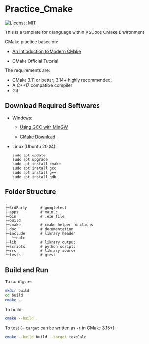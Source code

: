 # Practice_Cmake

[![License: MIT](https://img.shields.io/badge/License-MIT-yellow.svg)](https://opensource.org/licenses/MIT)

This is a template for c language within VSCode CMake Environment

CMake practice based on:

- [An Introduction to Modern CMake](https://cliutils.gitlab.io/modern-cmake/)

- [CMake Official Tutorial](https://cmake.org/cmake/help/v3.25/guide/tutorial/index.html)

The requirements are:

- CMake 3.11 or better; 3.14+ highly recommended.
- A C++17 compatible compiler
- Git

## Download Required Softwares

- Windows:

  - [Using GCC with MinGW](https://code.visualstudio.com/docs/cpp/config-mingw)

  - [CMake Download](https://cmake.org/download/)

- Linux (Ubuntu 20.04):

  ```shell
  sudo apt update
  sudo apt upgrade
  sudo apt install cmake
  sudo apt install gcc
  sudo apt install g++
  sudo apt install gdb
  ```

## Folder Structure

```shell
.
├─3rdParty      # googletest
├─apps          # main.c
├─bin           # .exe file
├─build
├─cmake         # cmake helper functions
├─doc           # documentation
├─include       # library header
│  └─calc
├─lib           # library output
├─scripts       # python scripts
├─src           # library source
└─tests         # gtest
```

## Build and Run

To configure:

```bash
mkdir build
cd build
cmake ..
```

To build:

```bash
cmake --build .
```

To test (`--target` can be written as `-t` in CMake 3.15+):

```bash
cmake --build build --target testCalc
```
